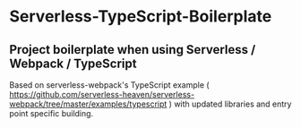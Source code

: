 # Serverless-TypeScript-Boilerplate

## Project boilerplate when using Serverless / Webpack / TypeScript

Based on serverless-webpack's TypeScript example ( https://github.com/serverless-heaven/serverless-webpack/tree/master/examples/typescript ) with updated libraries and entry point specific building.

